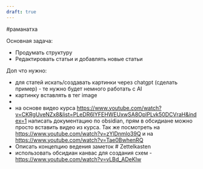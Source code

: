 ```yaml
---
draft: true
---
```

#раманатха 

Основная задача:
- Продумать структуру
- Редактировать статьи и добавлять новые статьи

Доп что нужно:
- для статей искать/создавать картинки через chatgpt (сделать пример) - те нужно будет немного работать с AI
- картинку вставлять в тег image
- 
- на основе видео курса https://www.youtube.com/watch?v=CKRgUveNZx8&list=PLeDR6lYFEHWEUxwSA8OplPLvk50DCVraH&index=1 написать документацию по obsidian, прям в обсидиане можно просто вставить видео из курса. Так же посмотреть на https://www.youtube.com/watch?v=zYlDnmlo39Q и на https://www.youtube.com/watch?v=Tae0BwhenRQ
- Описать концепцию ведения заметок # Zettelkasten
- использовать обсидиан канвас для создания схем - https://www.youtube.com/watch?v=vLBd_ADeKIw


